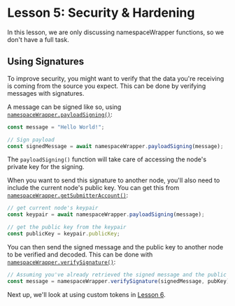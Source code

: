 # Lesson 5: Security & Hardening

In this lesson, we are only discussing namespaceWrapper functions, so we don't have a full task.

## Using Signatures

To improve security, you might want to verify that the data you're receiving is coming from the source you expect. This can be done by verifying messages with signatures.

A message can be signed like so, using [`namespaceWrapper.payloadSigning()`](./koiiNode.js#L222):

```javascript
const message = "Hello World!";

// Sign payload
const signedMessage = await namespaceWrapper.payloadSigning(message);
```

The `payloadSigning()` function will take care of accessing the node's private key for the signing.

When you want to send this signature to another node, you'll also need to include the current node's public key. You can get this from [`namespaceWrapper.getSubmitterAccount()`](./koiiNode.js#L325):

```javascript
// get current node's keypair
const keypair = await namespaceWrapper.payloadSigning(message);

// get the public key from the keypair
const publicKey = keypair.publicKey;
```

You can then send the signed message and the public key to another node to be verified and decoded. This can be done with [`namespaceWrapper.verifySignature()`](./koiiNode.js#L254):

```javascript
// Assuming you've already retrieved the signed message and the public key
const message = namespaceWrapper.verifySignature(signedMessage, pubKey);
```

Next up, we'll look at using custom tokens in [Lesson 6](../Lesson%206/README.md).
